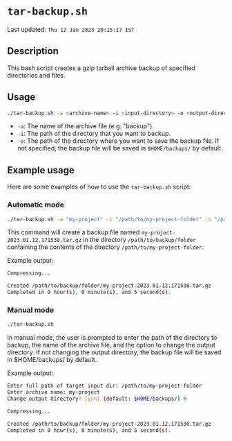 # `tar-backup.sh`

Last updated: `Thu 12 Jan 2023 20:15:17 IST`

## Description

This bash script creates a gzip tarball archive backup of specified directories and files.

## Usage

```bash
./tar-backup.sh -a <archive-name> -i <input-directory> -o <output-directory>
```

- `-a`: The name of the archive file (e.g. "backup").
- `-i`: The path of the directory that you want to backup.
- `-o`: The path of the directory where you want to save the backup file. If not specified, the backup file will be saved in `$HOME/backups/` by default.

## Example usage

Here are some examples of how to use the `tar-backup.sh` script:

### Automatic mode

```bash
./tar-backup.sh -a "my-project" -i "/path/to/my-project-folder" -o "/path/to/backup/folder"
```

This command will create a backup file named `my-project-2023.01.12.171530.tar.gz` in the directory `/path/to/backup/folder` containing the contents of the directory `/path/to/my-project-folder`.

Example output:

```bash
Compressing...

Created /path/to/backup/folder/my-project-2023.01.12.171530.tar.gz
Completed in 0 hour(s), 0 minute(s), and 5 second(s).
```

### Manual mode

```bash
./tar-backup.sh
```

In manual mode, the user is prompted to enter the path of the directory to backup, the name of the archive file, and the option to change the output directory. If not changing the output directory, the backup file will be saved in $HOME/backups/ by default.

Example output:

```bash
Enter full path of target input dir: /path/to/my-project-folder
Enter archive name: my-project
Change output directory? [y/n] (default: $HOME/backups/) n

Compressing...

Created /path/to/backup/folder/my-project-2023.01.12.171530.tar.gz
Completed in 0 hour(s), 0 minute(s), and 5 second(s).
```
